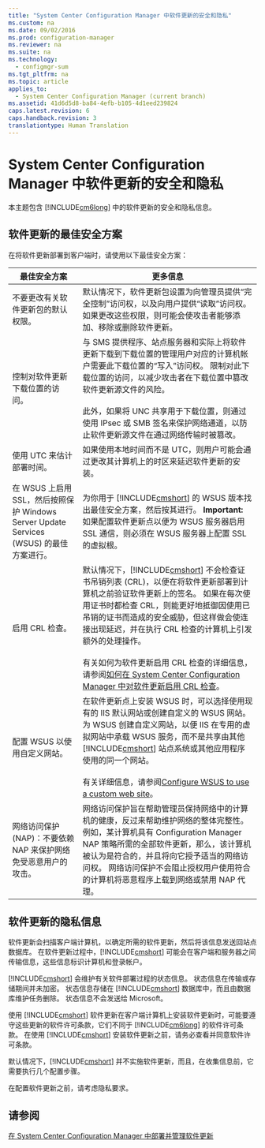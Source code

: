 ```yaml
---
title: "System Center Configuration Manager 中软件更新的安全和隐私"
ms.custom: na
ms.date: 09/02/2016
ms.prod: configuration-manager
ms.reviewer: na
ms.suite: na
ms.technology: 
  - configmgr-sum
ms.tgt_pltfrm: na
ms.topic: article
applies_to: 
  - System Center Configuration Manager (current branch)
ms.assetid: 41d6d5d8-ba84-4efb-b105-4d1eed239824
caps.latest.revision: 6
caps.handback.revision: 3
translationtype: Human Translation
---
```

# System Center Configuration Manager 中软件更新的安全和隐私
本主题包含 [!INCLUDE[cm6long](../LocTest/includes/cm6long_md.md)] 中的软件更新的安全和隐私信息。  
  
##  <a name="BKMK_Security_HardwareInventory"></a> 软件更新的最佳安全方案  
 在将软件更新部署到客户端时，请使用以下最佳安全方案：  
  
|最佳安全方案|更多信息|  
|------------|----------|  
|不要更改有关软件更新包的默认权限。|默认情况下，软件更新包设置为向管理员提供“完全控制”访问权，以及向用户提供“读取”访问权。 如果更改这些权限，则可能会使攻击者能够添加、移除或删除软件更新。|  
|控制对软件更新下载位置的访问。|与 SMS 提供程序、站点服务器和实际上将软件更新下载到下载位置的管理用户对应的计算机帐户需要此下载位置的“写入”访问权。 限制对此下载位置的访问，以减少攻击者在下载位置中篡改软件更新源文件的风险。<br /><br /> 此外，如果将 UNC 共享用于下载位置，则通过使用 IPsec 或 SMB 签名来保护网络通道，以防止软件更新源文件在通过网络传输时被篡改。|  
|使用 UTC 来估计部署时间。|如果使用本地时间而不是 UTC，则用户可能会通过更改其计算机上的时区来延迟软件更新的安装。|  
|在 WSUS 上启用 SSL，然后按照保护 Windows Server Update Services \(WSUS\) 的最佳方案进行。|为你用于 [!INCLUDE[cmshort](../LocTest/includes/cmshort_md.md)] 的 WSUS 版本找出最佳安全方案，然后按其进行。 **Important:**  如果配置软件更新点以便为 WSUS 服务器启用 SSL 通信，则必须在 WSUS 服务器上配置 SSL 的虚拟根。|  
|启用 CRL 检查。|默认情况下，[!INCLUDE[cmshort](../LocTest/includes/cmshort_md.md)] 不会检查证书吊销列表 \(CRL\)，以便在将软件更新部署到计算机之前验证软件更新上的签名。 如果在每次使用证书时都检查 CRL，则能更好地抵御因使用已吊销的证书而造成的安全威胁，但这样做会使连接出现延迟，并在执行 CRL 检查的计算机上引发额外的处理操作。<br /><br /> 有关如何为软件更新启用 CRL 检查的详细信息，请参阅[如何在 System Center Configuration Manager 中对软件更新启用 CRL 检查](../LocTest/How-to-enable-CRL-checking-for-software-updates-in-System-Center-Configuration-Manager.md)。|  
|配置 WSUS 以使用自定义网站。|在软件更新点上安装 WSUS 时，可以选择使用现有的 IIS 默认网站或创建自定义的 WSUS 网站。 为 WSUS 创建自定义网站，以便 IIS 在专用的虚拟网站中承载 WSUS 服务，而不是共享由其他 [!INCLUDE[cmshort](../LocTest/includes/cmshort_md.md)] 站点系统或其他应用程序使用的同一个网站。<br /><br /> 有关详细信息，请参阅[Configure WSUS to use a custom web site](../LocTest/Plan-for-software-updates-in-System-Center-Configuration-Manager.md#BKMK_CustomWebSite)。|  
|网络访问保护 \(NAP\)：不要依赖 NAP 来保护网络免受恶意用户的攻击。|网络访问保护旨在帮助管理员保持网络中的计算机的健康，反过来帮助维护网络的整体完整性。 例如，某计算机具有 Configuration Manager NAP 策略所需的全部软件更新，那么，该计算机被认为是符合的，并且将向它授予适当的网络访问权。 网络访问保护不会阻止授权用户使用符合的计算机将恶意程序上载到网络或禁用 NAP 代理。|  
  
##  <a name="BKMK_Privacy_HardwareInventory"></a> 软件更新的隐私信息  
 软件更新会扫描客户端计算机，以确定所需的软件更新，然后将该信息发送回站点数据库。 在软件更新过程中，[!INCLUDE[cmshort](../LocTest/includes/cmshort_md.md)] 可能会在客户端和服务器之间传输信息，这些信息标识计算机和登录帐户。  
  
 [!INCLUDE[cmshort](../LocTest/includes/cmshort_md.md)] 会维护有关软件部署过程的状态信息。 状态信息在传输或存储期间并未加密。 状态信息存储在 [!INCLUDE[cmshort](../LocTest/includes/cmshort_md.md)] 数据库中，而且由数据库维护任务删除。 状态信息不会发送给 Microsoft。  
  
 使用 [!INCLUDE[cmshort](../LocTest/includes/cmshort_md.md)] 软件更新在客户端计算机上安装软件更新时，可能要遵守这些更新的软件许可条款，它们不同于 [!INCLUDE[cm6long](../LocTest/includes/cm6long_md.md)] 的软件许可条款。 在使用 [!INCLUDE[cmshort](../LocTest/includes/cmshort_md.md)] 安装软件更新之前，请务必查看并同意软件许可条款。  
  
 默认情况下，[!INCLUDE[cmshort](../LocTest/includes/cmshort_md.md)] 并不实施软件更新，而且，在收集信息前，它需要执行几个配置步骤。  
  
 在配置软件更新之前，请考虑隐私要求。  
  
## 请参阅  
 [在 System Center Configuration Manager 中部署并管理软件更新](../LocTest/Deploy-and-manage-software-updates-in-System-Center-Configuration-Manager.md)